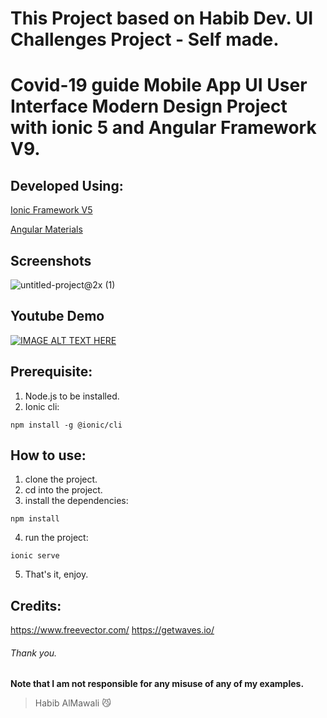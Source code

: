 # This Project based on Habib Dev. UI Challenges Project - Self made.
# Covid-19 guide Mobile App UI User Interface Modern Design Project with ionic 5 and Angular Framework V9.

## Developed Using:
<p align="left">
<a href="https://ionicframework.com/">Ionic Framework V5</a>
</p>
<p align="left">
<a href="https://material.angular.io/">Angular Materials</a>
</p>

## Screenshots
![untitled-project@2x (1)](https://user-images.githubusercontent.com/31030616/87429546-003eda80-c5f5-11ea-82bb-9d2fa57ecce3.png)

## Youtube Demo
[![IMAGE ALT TEXT HERE](https://img.youtube.com/vi/9h33cRMD-qc/0.jpg)](https://www.youtube.com/watch?v=9h33cRMD-qc) 

## Prerequisite:
1. Node.js to be installed.
2. Ionic cli:
```
npm install -g @ionic/cli
```

## How to use:
1. clone the project.
2. cd into the project.
3. install the dependencies:
```
npm install
```
4. run the project:
```
ionic serve
```
5. That's it, enjoy.

## Credits:
https://www.freevector.com/
https://getwaves.io/

###### Thank you.

**Note that I am not responsible for any misuse of any of my examples.**

> Habib AlMawali :smirk_cat:
